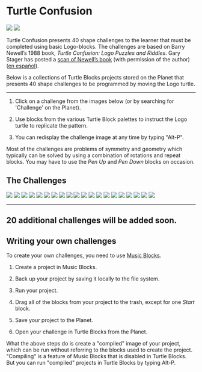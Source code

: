 Turtle Confusion
================

<img src='https://rawgithub.com/sugarlabs/turtleblocksjs/master/guide/Turtle-a.png' /> <img src='https://rawgithub.com/sugarlabs/turtleblocksjs/master/guide/Turtle-b.png' />

Turtle Confusion presents 40 shape challenges to the learner that must
be completed using basic Logo-blocks. The challenges are based on
Barry Newell’s 1988 book, *Turtle Confusion: Logo Puzzles and
Riddles*. Gary Stager has posted a [scan of Newell’s
book](http://constructingmodernknowledge.com/tcbook.pdf) (with
permission of the author) ([en
español](http://github.com/downloads/humitos/turtle-confusion-es/la-confusion-de-la-tortuga.pdf)).

Below is a collections of Turtle Blocks projects stored on
the Planet that presents 40 shape challenges to be programmed by
moving the Logo turtle.

----

1. Click on a challenge from the images below (or by searching for
'Challenge' on the Planet).

2. Use blocks from the various Turtle Block palettes to instruct the
Logo turtle to replicate the pattern.

3. You can redisplay the challenge image at any time by typing "Alt-P".

Most of the challenges are problems of symmetry and geometry which
typically can be solved by using a combination of rotations and repeat
blocks. You may have to use the *Pen Up* and *Pen Down* blocks on
occasion.

The Challenges
--------------

[<img src='https://rawgithub.com/sugarlabs/turtleblocksjs/master/guide/confusion01.png' />](https://turtle.sugarlabs.org/index.html?id=1526567252260030)
[<img src='https://rawgithub.com/sugarlabs/turtleblocksjs/master/guide/confusion02.png' />](https://turtle.sugarlabs.org/index.html?id=1526567433188048)
[<img src='https://rawgithub.com/sugarlabs/turtleblocksjs/master/guide/confusion03.png' />](https://turtle.sugarlabs.org/index.html?id=1526567543153451)
[<img src='https://rawgithub.com/sugarlabs/turtleblocksjs/master/guide/confusion04.png' />](https://turtle.sugarlabs.org/index.html?id=1526564247350277)
[<img src='https://rawgithub.com/sugarlabs/turtleblocksjs/master/guide/confusion05.png' />](https://turtle.sugarlabs.org/index.html?id=1526567691148715)
[<img src='https://rawgithub.com/sugarlabs/turtleblocksjs/master/guide/confusion06.png' />](https://turtle.sugarlabs.org/index.html?id=1526567794575199)
[<img src='https://rawgithub.com/sugarlabs/turtleblocksjs/master/guide/confusion07.png' />](https://turtle.sugarlabs.org/index.html?id=1526563270062700)
[<img src='https://rawgithub.com/sugarlabs/turtleblocksjs/master/guide/confusion08.png' />](https://turtle.sugarlabs.org/index.html?id=1526563082052097)
[<img src='https://rawgithub.com/sugarlabs/turtleblocksjs/master/guide/confusion09.png' />](https://turtle.sugarlabs.org/index.html?id=1526562849050879)
[<img src='https://rawgithub.com/sugarlabs/turtleblocksjs/master/guide/confusion10.png' />](https://turtle.sugarlabs.org/index.html?id=1526568029056667)
[<img src='https://rawgithub.com/sugarlabs/turtleblocksjs/master/guide/confusion11.png' />](https://turtle.sugarlabs.org/index.html?id=1526568079924074)
[<img src='https://rawgithub.com/sugarlabs/turtleblocksjs/master/guide/confusion12.png' />](https://turtle.sugarlabs.org/index.html?id=1526568162465912)
[<img src='https://rawgithub.com/sugarlabs/turtleblocksjs/master/guide/confusion13.png' />](https://turtle.sugarlabs.org/index.html?id=1526568211317981)
[<img src='https://rawgithub.com/sugarlabs/turtleblocksjs/master/guide/confusion14.png' />](https://turtle.sugarlabs.org/index.html?id=1526568272338454)
[<img src='https://rawgithub.com/sugarlabs/turtleblocksjs/master/guide/confusion15.png' />](https://turtle.sugarlabs.org/index.html?id=1526561037040375)
[<img src='https://rawgithub.com/sugarlabs/turtleblocksjs/master/guide/confusion16.png' />](https://turtle.sugarlabs.org/index.html?id=1526560815211385)
[<img src='https://rawgithub.com/sugarlabs/turtleblocksjs/master/guide/confusion17.png' />](https://turtle.sugarlabs.org/index.html?id=1526560575701712)
[<img src='https://rawgithub.com/sugarlabs/turtleblocksjs/master/guide/confusion18.png' />](https://turtle.sugarlabs.org/index.html?id=1526560085438667)
[<img src='https://rawgithub.com/sugarlabs/turtleblocksjs/master/guide/confusion19.png' />](https://turtle.sugarlabs.org/index.html?id=1526559804645285)
[<img src='https://rawgithub.com/sugarlabs/turtleblocksjs/master/guide/confusion20.png' />](https://turtle.sugarlabs.org/index.html?id=1526504055444851)

----
20 additional challenges will be added soon.
----

Writing your own challenges
---------------------------

To create your own challenges, you need to use [Music Blocks](https://musicblocks.sugarlabs.org).

1. Create a project in Music Blocks.

2. Back up your project by saving it locally to the file system.

3. Run your project.

4. Drag all of the blocks from your project to the trash, except for
one *Start* block.

5. Save your project to the Planet.

6. Open your challenge in Turtle Blocks from the Planet.

What the above steps do is create a "compiled" image of your project,
which can be run without referring to the blocks used to create the
project. "Compiling" is a feature of Music Blocks that is disabled in
Turtle Blocks. But you can run "compiled" projects in Turtle Blocks by
typing Alt-P.
